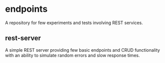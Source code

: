 # endpoints

A repository for few experiments and tests involving REST services.

## rest-server
A simple REST server providing few basic endpoints and CRUD functionality with an ability to simulate random errors and slow response times.
